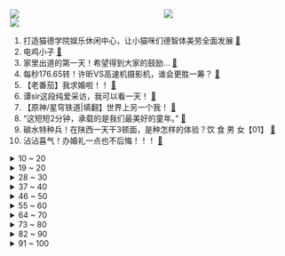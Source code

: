 <div >
	<a style="float:left;width:55%;" href = "https://github.com/anuraghazra/github-readme-stats">
	 <img src = "https://github-readme-stats.vercel.app/api?username=iuuuuuaena&theme=buefy&show_icons=true"/>
	</a>
	<a  style="float:right;width:45%" href = "https://github.com/anuraghazra/github-readme-stats">
	 <img  src="https://github-readme-stats.vercel.app/api/top-langs/?username=anuraghazra&layout=compact"/>
	</a>
	</div>

[![](https://img.shields.io/badge/jxd-@jxdgogogo.xyz-yellowgreen.svg)](https://www.jxdgogogo.xyz)<br>
1. 打造猫德学院娱乐休闲中心，让小猫咪们德智体美劳全面发展 [:link:](//www.bilibili.com/video/BV13o4y1A7Jp) <br>
2. 电鸡小子 [:link:](//www.bilibili.com/video/BV1ia4y1G7VW) <br>
3. 家里出道的第一天！希望得到大家的鼓励... [:link:](//www.bilibili.com/video/BV1ro4y1w7Vs) <br>
4. 每秒176.65转！许昕VS高速机摄影机，谁会更胜一筹？ [:link:](//www.bilibili.com/video/BV1es4y137vg) <br>
5. 【老番茄】我求婚啦！！ [:link:](//www.bilibili.com/video/BV12h4y1n7tt) <br>
6. 谭sir这段纯爱采访，我可以看一天！ [:link:](//www.bilibili.com/video/BV1Ah4y1J7An) <br>
7. 【原神/星穹铁道|填翻】世界上另一个我！ [:link:](//www.bilibili.com/video/BV1Km4y1y71s) <br>
8. “这短短2分钟，承载的是我们最美好的童年。” [:link:](//www.bilibili.com/video/BV1FV4y1C7Q2) <br>
9. 碳水特种兵！在陕西一天干3顿面，是种怎样的体验？饮 食 男 女【01】 [:link:](//www.bilibili.com/video/BV1H24y1T7rX) <br>
10. 沾沾喜气！办婚礼一点也不后悔！！！ [:link:](//www.bilibili.com/video/BV1Th411j7Vs) <br>
<details>
<summary>10 ~ 20</summary>

11. 体验极限12小时刷蚌埠！龙虾确实爽！看完你们能蚌埠住吗？ [:link:](//www.bilibili.com/video/BV17P411m7Te) <br>
12. 辞职回家的一年，到底可以收获什么… [:link:](//www.bilibili.com/video/BV1bX4y1U7CN) <br>
13. 东北街头71岁大爷国家二级厨师小摊，梅菜扣肉做了55年，一碗肉一斤！ [:link:](//www.bilibili.com/video/BV1sk4y1E722) <br>
14. 为什么现在再也没人提“百慕大三角”了？ [:link:](//www.bilibili.com/video/BV16z4y1h7gh) <br>
15. 我不会上错车了吧【水无月菌】 [:link:](//www.bilibili.com/video/BV1so4y1x7gc) <br>
16. 男人减速带之游戏武器现实版 [:link:](//www.bilibili.com/video/BV1zo4y1x7Gk) <br>
17. 泪目！这就是双向奔赴吧！喝了快30年可口可乐总算被邀请去工厂参观了！【带你探工厂ep01- 江苏太古可口可乐】 [:link:](//www.bilibili.com/video/BV1HL41187uT) <br>
18. CP29和我一起跳舞 [:link:](//www.bilibili.com/video/BV1us4y137PS) <br>
19. 成功学vs“武术大师” [:link:](//www.bilibili.com/video/BV1VP41117aM) <br>
</details>
<details>
<summary>19 ~ 20</summary>

20. 五四高燃歌曲《破晓》 [:link:](//www.bilibili.com/video/BV1es4y1w7TV) <br>
21. 没一个怕死的 [:link:](//www.bilibili.com/video/BV1MX4y127MR) <br>
22. 谈判、混改、八战七败，中国钢铁产业黑暗往事 [:link:](//www.bilibili.com/video/BV16X4y127gP) <br>
23. 卧底一个月，我要曝光这群偷拍少女的变态！ [:link:](//www.bilibili.com/video/BV1Ca4y1G7S9) <br>
24. 同学有些事情 你做不到可能是上天在保护你 [:link:](//www.bilibili.com/video/BV1LM4y1h78U) <br>
25. 什么才叫真正的歇好了 [:link:](//www.bilibili.com/video/BV1oP41127r3) <br>
26. 新 概 念 火 鸡 面 [:link:](//www.bilibili.com/video/BV11M411g7fD) <br>
27. 《原神》剧情PV-「长生」 [:link:](//www.bilibili.com/video/BV1Vh411L7st) <br>
28. 假期出去玩的你 [:link:](//www.bilibili.com/video/BV1EX4y127J9) <br>
</details>
<details>
<summary>28 ~ 30</summary>

29. 高低不能让这瑶骑我头上 [:link:](//www.bilibili.com/video/BV1DP411y7RS) <br>
30. 《崩坏：星穹铁道》星穹研习会02期——「畅想银河」 [:link:](//www.bilibili.com/video/BV1Xo4y1x7t9) <br>
31. 中国式教育，老师带领全班同学孤立差生结果酿成悲剧，是谁的错？ [:link:](//www.bilibili.com/video/BV1fz4y1Y71J) <br>
32. 这是一场巴黎塞纳河畔的浪漫邂逅？ [:link:](//www.bilibili.com/video/BV1ea4y1G73a) <br>
33. 大无语事件#无语死了，是一个悲伤的故事 [:link:](//www.bilibili.com/video/BV1eX4y1U7gk) <br>
34. 内外网玩家公认巅峰剧情，专业配音邀您共赏！【明日方舟四周年活动《孤星》读剧情 Part 1】 [:link:](//www.bilibili.com/video/BV1Yh411L72H) <br>
35. 《自制沉浸逝战斗电竞仓》 [:link:](//www.bilibili.com/video/BV1Ga4y1G7eP) <br>
36. “可是雪啊，飘进老爹的店” [:link:](//www.bilibili.com/video/BV1oc411T73U) <br>
37. 爆肝一个月，我做了一个15万单词数的英语外刊阅读库，可以记笔记，更有AI翻译功能，超级好用！ [:link:](//www.bilibili.com/video/BV1NM4y1b7jH) <br>
</details>
<details>
<summary>37 ~ 40</summary>

38. 【CP29】前方高能来袭 [:link:](//www.bilibili.com/video/BV1QM411g7aV) <br>
39. 艺术生三个月上岸(基础版仅供参考） [:link:](//www.bilibili.com/video/BV16h411L7Yr) <br>
40. 【aespa】aespa《Thirsty》Track Video [:link:](//www.bilibili.com/video/BV1wM41137aT) <br>
41. 带欣小萌走出社恐！！！ [:link:](//www.bilibili.com/video/BV1zo4y1A79x) <br>
42. 真.神仙打架：无限火力发育5小时！谁才是最强后期英雄！！ [:link:](//www.bilibili.com/video/BV1nT411b7TE) <br>
43. 我有一个“马赛克”闺蜜 [:link:](//www.bilibili.com/video/BV1vT411h7kR) <br>
44. 我为什么不喜欢演刘备，以及三国开拍前试镜花絮 [:link:](//www.bilibili.com/video/BV15P411m718) <br>
45. 真的不是全国都这样的吗？ [:link:](//www.bilibili.com/video/BV1Xa4y137u7) <br>
46. [十八站联合中字]230505 十五夜2 SEVENTEEN 篇 EP1 [:link:](//www.bilibili.com/video/BV1x24y1T7c3) <br>
</details>
<details>
<summary>46 ~ 50</summary>

47. 50000块零件，8个人拼21天！在乐高工厂上班也太快乐了吧！ [:link:](//www.bilibili.com/video/BV1ts4y137X6) <br>
48. 超人强自己看了都没绷住 [:link:](//www.bilibili.com/video/BV1vs4y1w756) <br>
49. 趁叫练不在放纵一把 [:link:](//www.bilibili.com/video/BV1vk4y1E7Dz) <br>
50. 逐招拆解，硬核解析，甄子丹吴京巅峰巷战！ [:link:](//www.bilibili.com/video/BV1Kc411M7Zj) <br>
51. 这首“野火”神曲，我还能再听亿遍！！！ [:link:](//www.bilibili.com/video/BV1ZX4y117Dx) <br>
52. 出去玩有多开心，回来写作业就有多开心 [:link:](//www.bilibili.com/video/BV17h4y1J74o) <br>
53. 豆瓣9.5，《漫长的季节》到底藏了多少细节？万字深扒第一期 [:link:](//www.bilibili.com/video/BV1Uz4y1h7Vz) <br>
54. 刘邦灭秦|| 刘主任的一路向西，中年邦的奇幻漂流 [:link:](//www.bilibili.com/video/BV11V4y1d7w7) <br>
55. 东京人民，喜迎新装（但是崩铁） [:link:](//www.bilibili.com/video/BV1uM4y1h7Ps) <br>
</details>
<details>
<summary>55 ~ 60</summary>

56. “万一赢了呢？” [:link:](//www.bilibili.com/video/BV1p24y1T7nz) <br>
57. 帕姆放映厅 | 转圈圈~转圈圈？转圈圈！ [:link:](//www.bilibili.com/video/BV1EL411a74G) <br>
58. 《 优 雅 永 不 过 时 》 [:link:](//www.bilibili.com/video/BV1Kk4y1E7ZQ) <br>
59. “被倾注爱意雕刻出的作品将会拥有灵魂” [:link:](//www.bilibili.com/video/BV1614y1Z7BK) <br>
60. 怎么说呢...主打一个陪伴。 Met Gala红毯明星造型辣评 [:link:](//www.bilibili.com/video/BV13M4y1h7zd) <br>
61. 养一只中华田园犬有多香？它一点也不土，忠诚勇敢，自理能力强，不用多操心，给它一口饭吃跟你一辈子。 [:link:](//www.bilibili.com/video/BV1Gh411L7UZ) <br>
62. 被上了发条的东亚人的一生 [:link:](//www.bilibili.com/video/BV1ko4y1x75k) <br>
63. 第一次指导别人做手工，竟然做出如此炫酷的唢呐！ [:link:](//www.bilibili.com/video/BV1pX4y127TE) <br>
64. 骑行新疆，吹了一天大风头都裂开了，找不到住的地方只好睡在高速底下 [:link:](//www.bilibili.com/video/BV1xT411b7Hq) <br>
</details>
<details>
<summary>64 ~ 70</summary>

65. 大一男生在公交车上勇敢演讲：“我想克服口吃的毛病，未来想做一名法官。” [:link:](//www.bilibili.com/video/BV15o4y1c7XA) <br>
66. 热知识:双子的攻击是互补的 [:link:](//www.bilibili.com/video/BV1wP41117DW) <br>
67. 9.5分了，年度最佳预定！深度解说《漫长的季节》第二期 [:link:](//www.bilibili.com/video/BV1HM41137cd) <br>
68. 老乡们你们安心的在外边打工，家里的孩子你们就放心交给我吧 [:link:](//www.bilibili.com/video/BV1Ls4y1X7em) <br>
69. 当代课教师是亚洲人【Steven He】 [:link:](//www.bilibili.com/video/BV15M4y1b7zQ) <br>
70. 我一般不剪非的视频，这个号除外 [:link:](//www.bilibili.com/video/BV1os4y1g76t) <br>
71. 你们岛上的吸血鬼似乎不怎么扛揍 [:link:](//www.bilibili.com/video/BV1po4y1x7c9) <br>
72. 热知识！原来淄博的“烧烤”其实指的是两种东西！ [:link:](//www.bilibili.com/video/BV11z4y1Y7rr) <br>
73. 还没开始就已经结束 [:link:](//www.bilibili.com/video/BV1io4y1x7RE) <br>
</details>
<details>
<summary>73 ~ 80</summary>

74. 比亚迪：我来组成头部！ [:link:](//www.bilibili.com/video/BV1ph4y1J78u) <br>
75. 看封面不知道在干嘛2 [:link:](//www.bilibili.com/video/BV1ZM411g7nj) <br>
76. 第一次带爸妈在美国，吃中国人全都不吃的，美式中餐！ ！ [:link:](//www.bilibili.com/video/BV1Ls4y137Hq) <br>
77. 仙剑一的编剧究竟有多牛？仙侠之死，为何是必然的？【仙剑奇侠传深度解析01】 [:link:](//www.bilibili.com/video/BV13P411171n) <br>
78. 救一只掉进管道直径10公分左右的小狗，没想到那么难，最后… [:link:](//www.bilibili.com/video/BV12z4y1h7aR) <br>
79. 晚上下雪了，没地方住只好住桥洞，躲在桥洞里却被当地人发现了有点尴尬 [:link:](//www.bilibili.com/video/BV1Ch411V7VG) <br>
80. 我妈是个老甲方（3） [:link:](//www.bilibili.com/video/BV1Bc411N7jy) <br>
81. 在父亲最需要他们的时候，他们选择放弃 [:link:](//www.bilibili.com/video/BV1CV4y1k7wP) <br>
82. 可她是灰姑娘诶！  上海CP29 [:link:](//www.bilibili.com/video/BV1Bh411L7Ph) <br>
</details>
<details>
<summary>82 ~ 90</summary>

83. 【时代少年团】《时代夏令营2》04：开整吧派对 [:link:](//www.bilibili.com/video/BV1Zz4y1h7Zk) <br>
84. 【崩坏：星穹铁道】涉谷的可爱小帕姆 [:link:](//www.bilibili.com/video/BV1Rm4y1C7pq) <br>
85. 《银河护卫队3》终于不是答辩了，但似乎没什么用？ [:link:](//www.bilibili.com/video/BV1Vh411j7yW) <br>
86. 我还是忘不了你的味道….. [:link:](//www.bilibili.com/video/BV1jo4y1x7Rn) <br>
87. 铱：6万多一个的小坩埚，金属耐酸之神，掉进下水道的彩虹 [:link:](//www.bilibili.com/video/BV1us4y197JZ) <br>
88. 《崩坏：星穹铁道》希儿原创曲「乱蝶」 [:link:](//www.bilibili.com/video/BV1KP41117DG) <br>
89. 【SVT_ZER·0】出差十五夜 SEVENTEEN篇 EP1 #1 零站中字 [:link:](//www.bilibili.com/video/BV11V4y1k7hR) <br>
90. 球2前100分钟埋藏了多少细节？《流浪地球2》全片解析05 [:link:](//www.bilibili.com/video/BV1Xm4y1C7tD) <br>
91. 意大利老爸第一次来中国，好奇这里人都是做什么的，满大街好车！ [:link:](//www.bilibili.com/video/BV1xL411a7P5) <br>
</details>
<details>
<summary>91 ~ 100</summary>

92. 《 鸡 哥 天 下 第 一 》 [:link:](//www.bilibili.com/video/BV1am4y1175K) <br>
93. 开始自我怀疑了，对不起我真不该质疑你们的 [:link:](//www.bilibili.com/video/BV1Yo4y1x77E) <br>
94. 华农兄弟：回复粉丝经常问的问题，顺便给狗子修剪一下 [:link:](//www.bilibili.com/video/BV1NP4111748) <br>
95. 【白西瓜】COS｜努力成为喜欢的角色第24天之史尔特尔 [:link:](//www.bilibili.com/video/BV1k24y1T7e3) <br>
96. 【私藏馆】朴树《平凡之路》经典神作！我曾经跨过山和大海 [:link:](//www.bilibili.com/video/BV1bo4y1A7S9) <br>
97. 我要向全世界安利！我妈做的！鸡汁柠檬手撕鸡！！！ [:link:](//www.bilibili.com/video/BV12o4y1x7VY) <br>
98. 【奥迪双钻小果战宝改造过程分享】耗时近四个月!完美还原小果战宝，甚至还能合体!果宝机甲!!!归位!!! [:link:](//www.bilibili.com/video/BV1GV4y1C7m6) <br>
99. 为拯救闺蜜的灵魂，少女竟抢走了她的骨灰，开启了一段救赎之旅 [:link:](//www.bilibili.com/video/BV16X4y127EQ) <br>
100. 【崩坏星穹铁道】首席翻译，带你读懂18星神所有设定！ [:link:](//www.bilibili.com/video/BV1Us4y1g7rF) <br>
</details>

